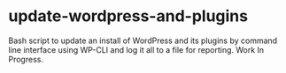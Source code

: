 # update-wordpress-and-plugins
Bash script to update an install of WordPress and its plugins by command line interface using WP-CLI and log it all to a file for reporting. Work In Progress.
